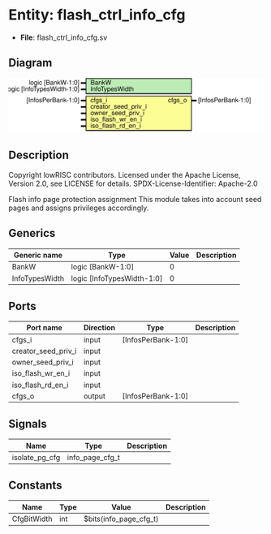 # Entity: flash_ctrl_info_cfg

- **File**: flash_ctrl_info_cfg.sv
## Diagram

![Diagram](flash_ctrl_info_cfg.svg "Diagram")
## Description

 Copyright lowRISC contributors.
 Licensed under the Apache License, Version 2.0, see LICENSE for details.
 SPDX-License-Identifier: Apache-2.0

 Flash info page protection assignment
 This module takes into account seed pages and assigns privileges accordingly.

## Generics

| Generic name   | Type                       | Value | Description |
| -------------- | -------------------------- | ----- | ----------- |
| BankW          | logic [BankW-1:0]          | 0     |             |
| InfoTypesWidth | logic [InfoTypesWidth-1:0] | 0     |             |
## Ports

| Port name           | Direction | Type               | Description |
| ------------------- | --------- | ------------------ | ----------- |
| cfgs_i              | input     | [InfosPerBank-1:0] |             |
| creator_seed_priv_i | input     |                    |             |
| owner_seed_priv_i   | input     |                    |             |
| iso_flash_wr_en_i   | input     |                    |             |
| iso_flash_rd_en_i   | input     |                    |             |
| cfgs_o              | output    | [InfosPerBank-1:0] |             |
## Signals

| Name           | Type            | Description |
| -------------- | --------------- | ----------- |
| isolate_pg_cfg | info_page_cfg_t |             |
## Constants

| Name        | Type | Value                  | Description |
| ----------- | ---- | ---------------------- | ----------- |
| CfgBitWidth | int  | $bits(info_page_cfg_t) |             |
